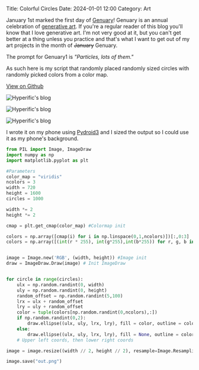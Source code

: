 Title: Colorful Circles
Date: 2024-01-01 12:00
Category: Art

January 1st marked the first day of [Genuary](https://genuary.art/)! 
Genuary is an annual celebration of [generative art](https://en.wikipedia.org/wiki/Generative_art). If you're a regular reader of this blog you'll know that I love generative art. I'm not very good at it, but you can't get better at a thing unless you practice and that's what I want to get out of my art projects in the month of ~~January~~ Genuary. 

The prompt for Genuary1 is *"Particles, lots of them."*

As such here is my script that randomly placed randomly sized circles with randomly picked colors from a color map. 

[View on Github](https://gist.github.com/hyperific/d6ec03e6d7c3284517a883290aab4b74)

![Hyperific's blog](https://bear-images.sfo2.cdn.digitaloceanspaces.com/hyperific-1706084533-0.jpg)

![Hyperific's blog](https://bear-images.sfo2.cdn.digitaloceanspaces.com/hyperific-1706134692-1.jpg)

![Hyperific's blog](https://bear-images.sfo2.cdn.digitaloceanspaces.com/hyperific-1706134692-0.jpg)


I wrote it on my phone using [Pydroid3](https://play.google.com/store/apps/details?id=ru.iiec.pydroid3) and I sized the output so I could use it as my phone's background.

``` Python
from PIL import Image, ImageDraw
import numpy as np
import matplotlib.pyplot as plt

#Parameters
color_map = "viridis"
ncolors = 3
width = 720
height = 1600
circles = 1000

width *= 2
height *= 2

cmap = plt.get_cmap(color_map) #Colormap init

colors = np.array([cmap(i) for i in np.linspace(0,1,ncolors)])[:,0:3]
colors = np.array([(int(r * 255), int(g*255),int(b*255)) for r, g, b in colors])


image = Image.new('RGB', (width, height)) #Image init
draw = ImageDraw.Draw(image) # Init ImageDraw


for circle in range(circles):
    ulx = np.random.randint(0, width)
    uly = np.random.randint(0, height)
    random_offset = np.random.randint(5,100)
    lrx = ulx + random_offset
    lry = uly + random_offset
    color = tuple(colors[np.random.randint(0,ncolors),:])
    if np.random.randint(0,2):
        draw.ellipse((ulx, uly, lrx, lry), fill = color, outline = color)
    else:
        draw.ellipse((ulx, uly, lrx, lry), fill = None, outline = color)
    # Upper left coords, then lower right coords

image = image.resize((width // 2, height // 2), resample=Image.Resampling.LANCZOS)

image.save("out.png")
```